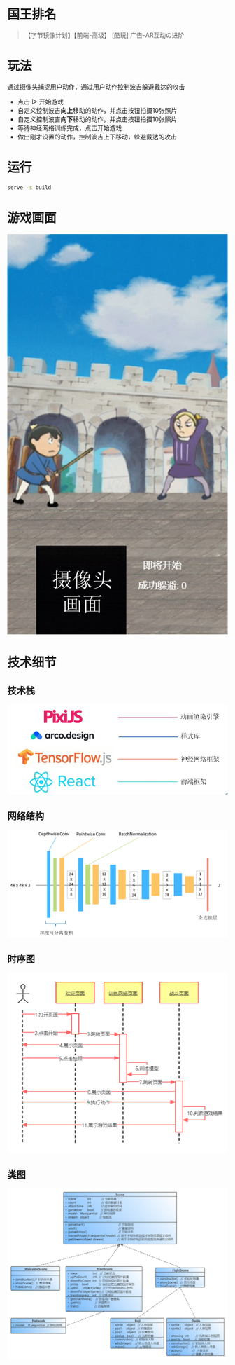 # 国王排名
> 【字节镜像计划】【前端-高级】 [酷玩] 广告-AR互动の进阶

# 玩法
通过摄像头捕捉用户动作，通过用户动作控制波吉躲避戴达的攻击

+ 点击 ▷ 开始游戏
+ 自定义控制波吉**向上**移动的动作，并点击按钮拍摄10张照片
+ 自定义控制波吉**向下**移动的动作，并点击按钮拍摄10张照片
+ 等待神经网络训练完成，点击开始游戏
+ 做出刚才设置的动作，控制波吉上下移动，躲避戴达的攻击

# 运行
```bash
serve -s build
```



# 游戏画面

![游戏画面](./pic/scene.png)



# 技术细节

## 技术栈
![技术栈](./pic/technology.jpg)

## 网络结构
![网络结构](./pic/network.png)


## 时序图
![时序图](./pic/Sequence.png)

## 类图
![类图](./pic/class.png)
